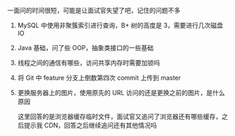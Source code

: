 一面问的时间很短，可能是让面试官失望了吧，记住的问题不多

1. MySQL 中使用非聚簇索引进行查询，B+ 树的高度是 3，需要进行几次磁盘 IO
2. Java 基础，问了些 OOP，抽象类接口的一些基础
3. 线程之间的通信有哪些，访问共享内存时需要加锁吗
4. 将 Git 中 feature 分支上倒数第四次 commit 上传到 master
5. 更换服务器上的图片，使用原先的 URL 访问的还是更换之前的图片，是什么原因
   
   这里回答的是浏览器缓存临时文件，面试官又追问了浏览器还有哪些缓存，之后提示我 CDN，回答之后继续追问还有其他情况吗

